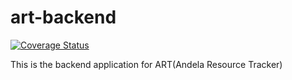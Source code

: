 # art-backend
[![Coverage Status](https://coveralls.io/repos/github/AndelaOSP/art-backend/badge.svg?branch=develop)](https://coveralls.io/github/AndelaOSP/art-backend?branch=develop)

This is the backend application for ART(Andela Resource Tracker)
